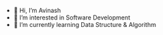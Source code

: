 - 👋 Hi, I’m Avinash
- 👀 I’m interested in Software Development
- 🌱 I’m currently learning Data Structure & Algorithm

<!---
aviveravin/aviveravin is a ✨ special ✨ repository because its `README.md` (this file) appears on your GitHub profile.
You can click the Preview link to take a look at your changes.
--->
